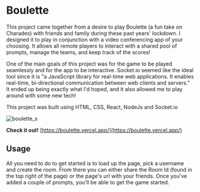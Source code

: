 # Boulette

This project came together from a desire to play Boulette (a fun take on Charades) with friends and family during these past years' lockdown. I designed it to play in conjunction with a video conferencing app of your choosing. It allows all remote players to interact with a shared pool of prompts, manage the teams, and keep track of the scores!

One of the main goals of this project was for the game to be played seamlessly and for the app to be interactive. Socket.io seemed like the ideal tool since it is "a JavaScript library for real-time web applications. It enables real-time, bi-directional communication between web clients and servers." It ended up being exactly what I'd hoped, and it also allowed me to play around with some new tech!

This project was built using HTML, CSS, React, NodeJs and Socket.io

![boulette_s](https://user-images.githubusercontent.com/47112463/121429481-f7f63900-c944-11eb-8fc9-3c0204bfdd38.png)

**Check it out!** [https://boulette.vercel.app/](https://boulette.vercel.app/)

## Usage

All you need to do to get started is to load up the page, pick a username and create the room. From there you can either share the Room Id (found in the top right of the page) or the page's url with your friends. Once you've added a couple of prompts, you'll be able to get the game started.
